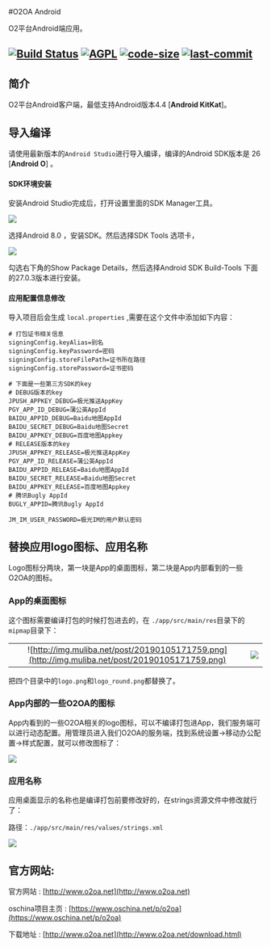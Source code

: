 #O2OA Android


O2平台Android端应用。

[![Build Status](https://travis-ci.com/huqi1980/o2oa_client_web.svg?branch=master)](https://travis-ci.org/o2oa/o2oa)
[![AGPL](https://img.shields.io/badge/license-AGPL-blue.svg)](https://github.com/o2oa/o2oa)
[![code-size](https://img.shields.io/github/languages/code-size/o2oa/o2oa.svg)](https://github.com/o2oa/o2oa)
[![last-commit](https://img.shields.io/github/last-commit/o2oa/o2oa.svg)](https://github.com/o2oa/o2oa)
---

## 简介

O2平台Android客户端，最低支持Android版本4.4 [**Android KitKat**]。

## 导入编译

请使用最新版本的`Android Studio`进行导入编译，编译的Android SDK版本是 26 [**Android O**] 。

#### SDK环境安装

安装Android Studio完成后，打开设置里面的SDK Manager工具。

![](http://img.muliba.net/post/20190106112546.png)

选择Android 8.0 ，安装SDK。然后选择SDK Tools 选项卡，

![](http://img.muliba.net/post/20190106112529.png)

勾选右下角的Show Package Details，然后选择Android SDK Build-Tools 下面的27.0.3版本进行安装。

#### 应用配置信息修改

导入项目后会生成 `local.properties` ,需要在这个文件中添加如下内容：

```properties
# 打包证书相关信息
signingConfig.keyAlias=别名
signingConfig.keyPassword=密码
signingConfig.storeFilePath=证书所在路径
signingConfig.storePassword=证书密码

# 下面是一些第三方SDK的key
# DEBUG版本的key
JPUSH_APPKEY_DEBUG=极光推送AppKey
PGY_APP_ID_DEBUG=蒲公英AppId
BAIDU_APPID_DEBUG=Baidu地图AppId
BAIDU_SECRET_DEBUG=Baidu地图Secret
BAIDU_APPKEY_DEBUG=百度地图Appkey
# RELEASE版本的key
JPUSH_APPKEY_RELEASE=极光推送AppKey
PGY_APP_ID_RELEASE=蒲公英AppId
BAIDU_APPID_RELEASE=Baidu地图AppId
BAIDU_SECRET_RELEASE=Baidu地图Secret
BAIDU_APPKEY_RELEASE=百度地图Appkey
# 腾讯Bugly AppId
BUGLY_APPID=腾讯Bugly AppId

JM_IM_USER_PASSWORD=极光IM的用户默认密码
```



## 替换应用logo图标、应用名称

Logo图标分两块，第一块是App的桌面图标，第二块是App内部看到的一些O2OA的图标。

### App的桌面图标

这个图标需要编译打包的时候打包进去的，在 `./app/src/main/res`目录下的`mipmap`目录下：

|                                                              |                                                    |
| :----------------------------------------------------------: | :------------------------------------------------: |
| ![http://img.muliba.net/post/20190105171759.png](http://img.muliba.net/post/20190105171759.png) | ![](http://img.muliba.net/post/20190105171908.png) |

把四个目录中的`logo.png`和`logo_round.png`都替换了。

### App内部的一些O2OA的图标

App内看到的一些O2OA相关的logo图标，可以不编译打包进App，我们服务端可以进行动态配置。用管理员进入我们O2OA的服务端，找到系统设置->移动办公配置->样式配置，就可以修改图标了：

![](http://img.muliba.net/post/20190105172349.png)



### 应用名称

应用桌面显示的名称也是编译打包前要修改好的，在strings资源文件中修改就行了：

路径：`./app/src/main/res/values/strings.xml`

![](http://img.muliba.net/post/20190105173144.png)













## 官方网站:

官方网站 : [http://www.o2oa.net](http://www.o2oa.net)

oschina项目主页 : [https://www.oschina.net/p/o2oa](https://www.oschina.net/p/o2oa)

下载地址 : [http://www.o2oa.net](http://www.o2oa.net/download.html)
